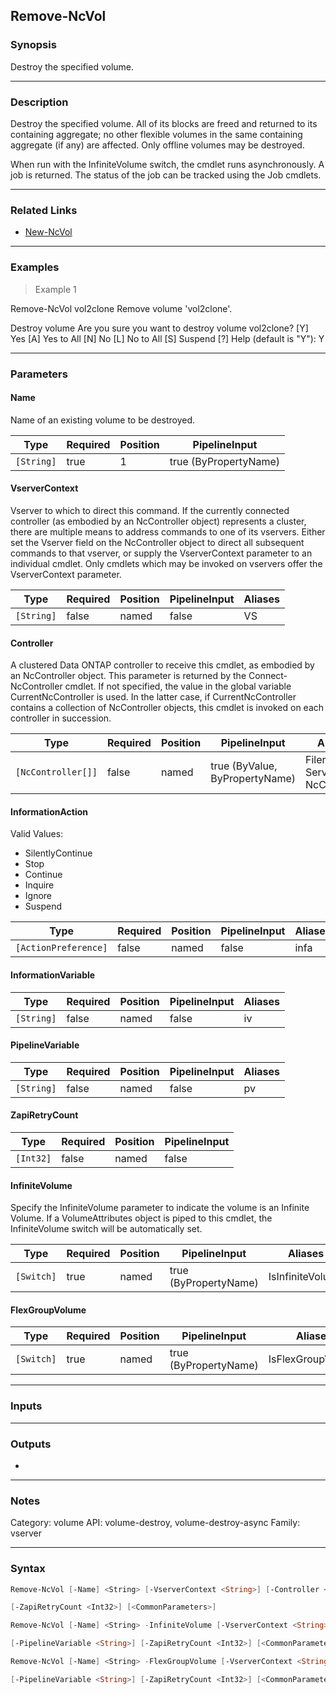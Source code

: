 Remove-NcVol
------------

### Synopsis
Destroy the specified volume.

---

### Description

Destroy the specified volume.  All of its blocks are freed and returned to its containing aggregate; no other flexible volumes in the same containing aggregate (if any) are affected.  Only offline volumes may be destroyed.

When run with the InfiniteVolume switch, the cmdlet runs asynchronously.  A job is returned.  The status of the job can be tracked using the Job cmdlets.

---

### Related Links
* [New-NcVol](New-NcVol)

---

### Examples
> Example 1

Remove-NcVol vol2clone
Remove volume 'vol2clone'.

Destroy volume
Are you sure you want to destroy volume vol2clone?
[Y] Yes  [A] Yes to All  [N] No  [L] No to All  [S] Suspend  [?] Help (default is "Y"): Y

---

### Parameters
#### **Name**
Name of an existing volume to be destroyed.

|Type      |Required|Position|PipelineInput        |
|----------|--------|--------|---------------------|
|`[String]`|true    |1       |true (ByPropertyName)|

#### **VserverContext**
Vserver to which to direct this command.  If the currently connected controller (as embodied by an NcController object) represents a cluster, there are multiple means to address commands to one of its vservers.  Either set the Vserver field on the NcController object to direct all subsequent commands to that vserver, or supply the VserverContext parameter to an individual cmdlet.  Only cmdlets which may be invoked on vservers offer the VserverContext parameter.

|Type      |Required|Position|PipelineInput|Aliases|
|----------|--------|--------|-------------|-------|
|`[String]`|false   |named   |false        |VS     |

#### **Controller**
A clustered Data ONTAP controller to receive this cmdlet, as embodied by an NcController object.  This parameter is returned by the Connect-NcController cmdlet.  If not specified, the value in the global variable CurrentNcController is used.  In the latter case, if CurrentNcController contains a collection of NcController objects, this cmdlet is invoked on each controller in succession.

|Type              |Required|Position|PipelineInput                 |Aliases                          |
|------------------|--------|--------|------------------------------|---------------------------------|
|`[NcController[]]`|false   |named   |true (ByValue, ByPropertyName)|Filer<br/>Server<br/>NcController|

#### **InformationAction**

Valid Values:

* SilentlyContinue
* Stop
* Continue
* Inquire
* Ignore
* Suspend

|Type                |Required|Position|PipelineInput|Aliases|
|--------------------|--------|--------|-------------|-------|
|`[ActionPreference]`|false   |named   |false        |infa   |

#### **InformationVariable**

|Type      |Required|Position|PipelineInput|Aliases|
|----------|--------|--------|-------------|-------|
|`[String]`|false   |named   |false        |iv     |

#### **PipelineVariable**

|Type      |Required|Position|PipelineInput|Aliases|
|----------|--------|--------|-------------|-------|
|`[String]`|false   |named   |false        |pv     |

#### **ZapiRetryCount**

|Type     |Required|Position|PipelineInput|
|---------|--------|--------|-------------|
|`[Int32]`|false   |named   |false        |

#### **InfiniteVolume**
Specify the InfiniteVolume parameter to indicate the volume is an Infinite Volume.  If a VolumeAttributes object is piped to this cmdlet, the InfiniteVolume switch will be automatically set.

|Type      |Required|Position|PipelineInput        |Aliases         |
|----------|--------|--------|---------------------|----------------|
|`[Switch]`|true    |named   |true (ByPropertyName)|IsInfiniteVolume|

#### **FlexGroupVolume**

|Type      |Required|Position|PipelineInput        |Aliases          |
|----------|--------|--------|---------------------|-----------------|
|`[Switch]`|true    |named   |true (ByPropertyName)|IsFlexGroupVolume|

---

### Inputs

---

### Outputs
* 

---

### Notes
Category: volume
API: volume-destroy, volume-destroy-async
Family: vserver

---

### Syntax
```PowerShell
Remove-NcVol [-Name] <String> [-VserverContext <String>] [-Controller <NcController[]>] [-InformationAction <ActionPreference>] [-InformationVariable <String>] [-PipelineVariable <String>] 
```
```PowerShell
[-ZapiRetryCount <Int32>] [<CommonParameters>]
```
```PowerShell
Remove-NcVol [-Name] <String> -InfiniteVolume [-VserverContext <String>] [-Controller <NcController[]>] [-InformationAction <ActionPreference>] [-InformationVariable <String>] 
```
```PowerShell
[-PipelineVariable <String>] [-ZapiRetryCount <Int32>] [<CommonParameters>]
```
```PowerShell
Remove-NcVol [-Name] <String> -FlexGroupVolume [-VserverContext <String>] [-Controller <NcController[]>] [-InformationAction <ActionPreference>] [-InformationVariable <String>] 
```
```PowerShell
[-PipelineVariable <String>] [-ZapiRetryCount <Int32>] [<CommonParameters>]
```
